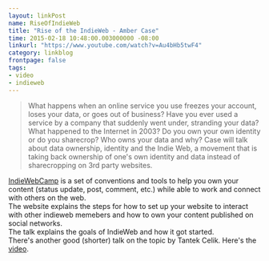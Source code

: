 ```yaml
---
layout: linkPost
name: RiseOfIndieWeb
title: "Rise of the IndieWeb - Amber Case"
time: 2015-02-18 10:48:00.003000000 -08:00
linkurl: "https://www.youtube.com/watch?v=Au4bHb5twF4"
category: linkblog
frontpage: false
tags:
- video
- indieweb
---
```


<blockquote>
What happens when an online service you use freezes your account, loses your data, or goes out of business? 
Have you ever used a service by a company that suddenly went under, stranding your data? What happened to the Internet in 2003? Do you own your own identity or do you sharecrop? Who owns your data and why? Case will talk about data ownership, identity and the Indie Web, a movement that is taking back ownership of one's own identity and data instead of sharecropping on 3rd party websites.
</blockquote>

<p>
<a href="https://indiewebcamp.com/">IndieWebCamp</a> is a set of conventions and tools to help you own your content (status update, post, comment, etc.) while able to work and connect with others on the web.<br/>
The website explains the steps for how to set up your website to interact with other indieweb memebers and how to own your content published on social networks.<br/>
The talk explains the goals of IndieWeb and how it got started.<br/>
There's another good (shorter) talk on the topic by Tantek Celik. Here's the <a href="https://www.youtube.com/watch?v=HNmKO7Gr4TE">video</a>.
</p>
